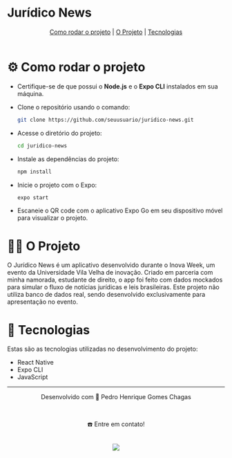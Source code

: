 # Jurídico News

<div align="center">
  <a href="#-como-rodar-o-projeto">Como rodar o projeto</a> | <a href="#-o-projeto">O Projeto</a> | <a href="#-tecnologias">Tecnologias</a>
</div>
<br>

# ⚙️ Como rodar o projeto

- Certifique-se de que possui o **Node.js** e o **Expo CLI** instalados em sua máquina.

- Clone o repositório usando o comando:
  ```bash
  git clone https://github.com/seuusuario/juridico-news.git

- Acesse o diretório do projeto:
  ```bash
  cd juridico-news

- Instale as dependências do projeto:
  ```bash
  npm install

- Inicie o projeto com o Expo:
  ```bash
  expo start

- Escaneie o QR code com o aplicativo Expo Go em seu dispositivo móvel para visualizar o projeto.

# 👷🏻 O Projeto
O Jurídico News é um aplicativo desenvolvido durante o Inova Week, um evento da Universidade Vila Velha de inovação. Criado em parceria com minha namorada, estudante de direito, o app foi feito com dados mockados para simular o fluxo de notícias jurídicas e leis brasileiras. Este projeto não utiliza banco de dados real, sendo desenvolvido exclusivamente para apresentação no evento.

# 🚀 Tecnologias
Estas são as tecnologias utilizadas no desenvolvimento do projeto:

- React Native
- Expo CLI
- JavaScript

________________________________________________________________________________________________________________________________________________________________________________


<div align="center">
  <p>Desenvolvido com 💙 Pedro Henrique Gomes Chagas</p> <br>
  <p>☎️ Entre em contato!<p> <br>
  <a display="flex" text-align="center" href="https://www.linkedin.com/in/pedrogchagas/" target="_blank"><img src="https://img.shields.io/badge/-LinkedIn-%230077B5?style=for-the-badge&logo=linkedin&logoColor=white" target="_blank"></a> 
</div>
